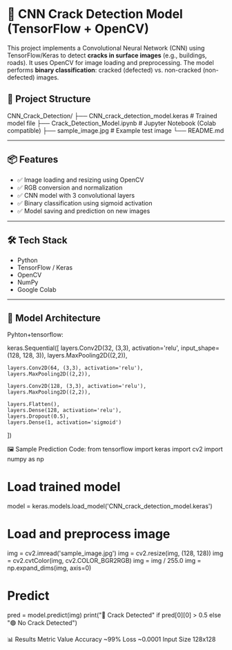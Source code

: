# 🧱 CNN Crack Detection Model (TensorFlow + OpenCV)

This project implements a Convolutional Neural Network (CNN) using TensorFlow/Keras to detect **cracks in surface images** (e.g., buildings, roads). It uses OpenCV for image loading and preprocessing. The model performs **binary classification**: cracked (defected) vs. non-cracked (non-defected) images.

## 📁 Project Structure
CNN_Crack_Detection/
├── CNN_crack_detection_model.keras # Trained model file
├── Crack_Detection_Model.ipynb # Jupyter Notebook (Colab compatible)
├── sample_image.jpg # Example test image
└── README.md 


---

## 📦 Features

- ✅ Image loading and resizing using OpenCV
- ✅ RGB conversion and normalization
- ✅ CNN model with 3 convolutional layers
- ✅ Binary classification using sigmoid activation
- ✅ Model saving and prediction on new images

---

## 🛠️ Tech Stack

- Python
- TensorFlow / Keras
- OpenCV
- NumPy
- Google Colab

---

## 🧠 Model Architecture

Pyhton+tensorflow:

keras.Sequential([
    layers.Conv2D(32, (3,3), activation='relu', input_shape=(128, 128, 3)),
    layers.MaxPooling2D((2,2)),

    layers.Conv2D(64, (3,3), activation='relu'),
    layers.MaxPooling2D((2,2)),

    layers.Conv2D(128, (3,3), activation='relu'),
    layers.MaxPooling2D((2,2)),

    layers.Flatten(),
    layers.Dense(128, activation='relu'),
    layers.Dropout(0.5),
    layers.Dense(1, activation='sigmoid')
])


🖼️ Sample Prediction Code:
from tensorflow import keras
import cv2
import numpy as np

# Load trained model
model = keras.models.load_model('CNN_crack_detection_model.keras')

# Load and preprocess image
img = cv2.imread('sample_image.jpg')
img = cv2.resize(img, (128, 128))
img = cv2.cvtColor(img, cv2.COLOR_BGR2RGB)
img = img / 255.0
img = np.expand_dims(img, axis=0)

# Predict
pred = model.predict(img)
print("🔴 Crack Detected" if pred[0][0] > 0.5 else "🟢 No Crack Detected")

📊 Results
Metric	Value
Accuracy	~99%
Loss	~0.0001
Input Size	128x128



